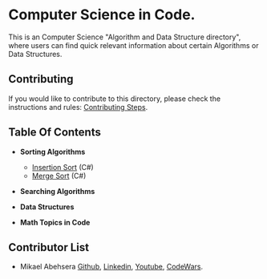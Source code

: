 # Computer Science in Code.
This is an Computer Science "Algorithm and Data Structure directory", where users can find quick relevant information about certain Algorithms or Data Structures.

## Contributing

If you would like to contribute to this directory, please check the instructions and rules: [Contributing Steps](https://github.com/MikaelAbehsera/Computer-Science-In-Code/blob/master/Contributing-rules.md).

## Table Of Contents

* **Sorting Algorithms**
  * [Insertion Sort](https://github.com/MikaelAbehsera/Computer-Science-In-Code/tree/master/Sorting%20Algorithms/Insertion-Sort) (C#)
  * [Merge Sort](https://github.com/MikaelAbehsera/Computer-Science-In-Code/tree/master/Sorting%20Algorithms/Merge-Sort) (C#)

* **Searching Algorithms**

* **Data Structures**

* **Math Topics in Code**


## Contributor List

- Mikael Abehsera [Github](https://github.com/MikaelAbehsera), [Linkedin](https://www.linkedin.com/in/mikaelabehsera/), [Youtube](https://www.youtube.com/channel/UCXVDBeCwro9FqNeBr41Q2BQ?view_as=subscriber), [CodeWars](https://www.codewars.com/users/MikaelAbehsera).

